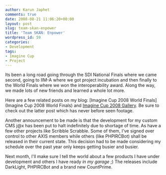 ```yaml
---
author: Karun Japhet
comments: true
date: 2008-08-21 11:06:20+00:00
layout: post
slug: team-skan-enpower
title: 'Team SKAN: Enpower'
wordpress_id: 59
categories:
- Development
tags:
- Imagine Cup
- Project
---
```


Its been a long road going through the SDI National Finals where we came second, going to IIM-A where we got project incubation and then finally to the World Finals where we won the interoperability award. Along the way, we made lots of new friends and learned a whole lot more.

Here are a few related posts on my blog: [Imagine Cup 2008 World Finals](Imagine Cup 2008 World Finals) and [Imagine Cup 2008 Gallery](http://jalife.net/2008/08/17/imagine-cup-2008-gallery). Be sure to check out the latter post which has never before seen footage.

Another announcement to be made is that the development for my custom CMS j@x has been put to halt indefinitely due to shortage of time. As have a few other projects like Scribble Scrabble. Some of them, I've signed over control to other AXIS members while others (like PHPIRCBot) shall be released in their current state. This decision had to be made considering my schedule over the past year only keeps getting busier and busier.

Next month, I'll make sure I tell the world about a few products I have under development and others I have ready _in my garage_ ;) The releases include DarkLight, PHPIRCBot and a brand new CountPrime.
